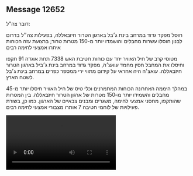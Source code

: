 ## Message 12652

דובר צה"ל:

חוסל מפקד גדוד במרחב בינת ג׳בל בארגון הטרור חיזבאללה, בפעילות צה״ל בדרום לבנון חוסלו עשרות מחבלים והושמדו יותר מ-150 מטרות טרור; ברצועת עזה הכוחות איתרו אמצעי לחימה רבים

מטוסי קרב של חיל האוויר יחד עם כוחות חטיבת האש 7338 תחת אוגדה 91 תקפו וחיסלו את המחבל חסין מחמד עואצ׳ה, מפקד גדוד במרחב בינת ג׳ביל בארגון הטרור חיזבאללה.
עואצ׳ה היה אחראי על קידום מתווי ירי ממספר כפרים במרחב בינת ג׳בל לשטח הארץ.

במהלך היממה האחרונה הכוחות המתמרנים וכלי טיס של חיל האוויר חיסלו יותר מ-45 מחבלים והשמידו יותר מ–150 מטרות של ארגון הטרור חיזבאללה. בין המטרות שהותקפו, מחסני אמצעי לחימה, משגרים ומבנים צבאיים של הארגון.
כמו כן, בשורת פעילויות של לוחמי חטיבה 7 אותרו מצבורי אמצעי לחימה רבים.

![Video](12652/12652_media.mp4)
